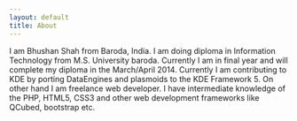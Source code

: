 ```yaml
---
layout: default
title: About
---
```


I am Bhushan Shah from Baroda, India. I am doing diploma in Information Technology from M.S. University baroda. Currently I am in final year and will complete my diploma in the March/April 2014. Currently I am contributing to KDE by porting DataEngines and plasmoids to the KDE Framework 5. On other hand I am freelance web developer. I have intermediate knowledge of the PHP, HTML5, CSS3 and other web development frameworks like QCubed, bootstrap etc.
